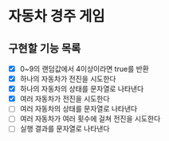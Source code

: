# 자동차 경주 게임

## 구현할 기능 목록

- [X] 0~9의 랜덤값에서 4이상이라면 true를 반환
- [X] 하나의 자동차가 전진을 시도한다
- [X] 하나의 자동차의 상태를 문자열로 나타낸다
- [X] 여러 자동차가 전진을 시도한다
- [ ] 여러 자동차의 상태를 문자열로 나타낸다
- [ ] 여러 자동차가 여러 횟수에 걸쳐 전진을 시도한다
- [ ] 실행 결과를 문자열로 나타낸다
